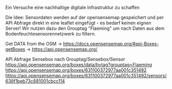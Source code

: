 Ein Versuche eine nachhaltige digitale Infrastruktur zu schaffen

Die Idee:
Sensordaten werden auf der opensensemap gespeichert und per API Abfrage direkt in eine leaflet eingefügt - es bedarf keinen eignen Server!
Wir nutzen dazu den Grouptag "Flaeming" um nach Daten aus dem Bodenfeuchtesensorennetzwerk zu filtern.

Get DATA from the OSM
-> https://docs.opensensemap.org/#api-Boxes-getBoxes
-> https://api.opensensemap.org/

API Abfrage Sensebox nach Grouptag/Sensebox/Sensor
https://api.opensensemap.org/boxes/data/bytag?grouptag=Flaeming
https://api.opensensemap.org/boxes/631100372977aa001c351492
https://api.opensensemap.org/boxes/631100372977aa001c351492/sensors/638f1beb73c881001cbcc114
